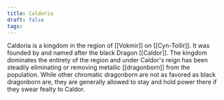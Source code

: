 ```yaml
---
title: Caldoria
draft: false
tags:
---
```

Caldoria is a kingdom in the region of [[Vokmir]] on [[Cyn-Tollir]]. It was founded by and named after the black Dragon [[Caldor]]. The kingdom dominates the entirety of the region and under Caldor's reign has been steadily eliminating or removing metallic [[dragonborn]] from the population. While other chromatic dragonborn are not as favored as black dragonborn are, they are generally allowed to stay and hold power there if they swear fealty to Caldor. 